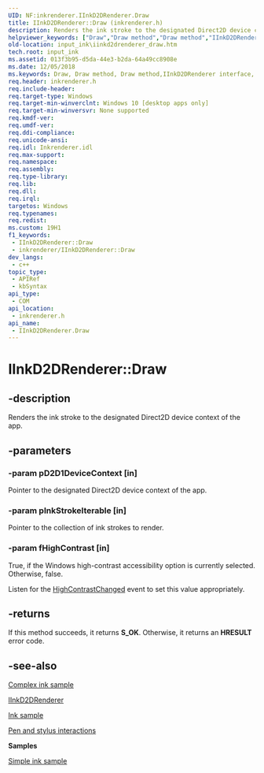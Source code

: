 ```yaml
---
UID: NF:inkrenderer.IInkD2DRenderer.Draw
title: IInkD2DRenderer::Draw (inkrenderer.h)
description: Renders the ink stroke to the designated Direct2D device context of the app.
helpviewer_keywords: ["Draw","Draw method","Draw method","IInkD2DRenderer interface","IInkD2DRenderer interface","Draw method","IInkD2DRenderer.Draw","IInkD2DRenderer::Draw","inkrenderer/IInkD2DRenderer::Draw","input_ink.iinkd2drenderer_draw"]
old-location: input_ink\iinkd2drenderer_draw.htm
tech.root: input_ink
ms.assetid: 013f3b95-d5da-44e3-b2da-64a49cc8908e
ms.date: 12/05/2018
ms.keywords: Draw, Draw method, Draw method,IInkD2DRenderer interface, IInkD2DRenderer interface,Draw method, IInkD2DRenderer.Draw, IInkD2DRenderer::Draw, inkrenderer/IInkD2DRenderer::Draw, input_ink.iinkd2drenderer_draw
req.header: inkrenderer.h
req.include-header: 
req.target-type: Windows
req.target-min-winverclnt: Windows 10 [desktop apps only]
req.target-min-winversvr: None supported
req.kmdf-ver: 
req.umdf-ver: 
req.ddi-compliance: 
req.unicode-ansi: 
req.idl: Inkrenderer.idl
req.max-support: 
req.namespace: 
req.assembly: 
req.type-library: 
req.lib: 
req.dll: 
req.irql: 
targetos: Windows
req.typenames: 
req.redist: 
ms.custom: 19H1
f1_keywords:
 - IInkD2DRenderer::Draw
 - inkrenderer/IInkD2DRenderer::Draw
dev_langs:
 - c++
topic_type:
 - APIRef
 - kbSyntax
api_type:
 - COM
api_location:
 - inkrenderer.h
api_name:
 - IInkD2DRenderer.Draw
---
```


# IInkD2DRenderer::Draw


## -description

Renders the ink stroke to the designated  Direct2D device context of the app.

## -parameters

### -param pD2D1DeviceContext [in]

Pointer to the designated Direct2D device context of the app.

### -param pInkStrokeIterable [in]

Pointer to the collection of ink strokes to render.

### -param fHighContrast [in]

True, if the Windows high-contrast accessibility option is currently selected. Otherwise, false.

Listen for the <a href="https://docs.microsoft.com/uwp/api/windows.ui.viewmanagement.accessibilitysettings.highcontrastchanged">HighContrastChanged</a> event to set this value appropriately.

## -returns

If this method succeeds, it returns <b>S_OK</b>. Otherwise, it returns an <b>HRESULT</b> error code.

## -see-also

<a href="https://github.com/Microsoft/Windows-universal-samples/tree/master/Samples/ComplexInk">Complex ink sample</a>



<a href="https://docs.microsoft.com/windows/desktop/api/inkrenderer/nn-inkrenderer-iinkd2drenderer">IInkD2DRenderer</a>



<a href="https://github.com/Microsoft/Windows-universal-samples/tree/master/Samples/Ink">Ink sample</a>



<a href="https://docs.microsoft.com/windows/uwp/input-and-devices/pen-and-stylus-interactions">Pen and stylus interactions</a>



<b>Samples</b>



<a href="https://github.com/Microsoft/Windows-universal-samples/tree/master/Samples/SimpleInk">Simple ink sample</a>

